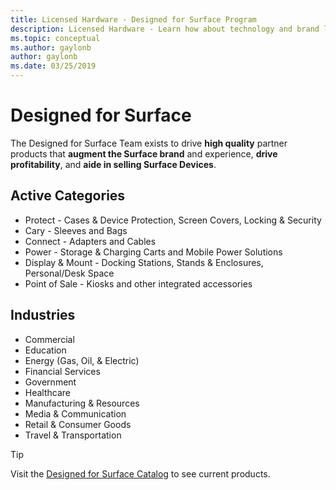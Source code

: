 ```yaml
---
title: Licensed Hardware - Designed for Surface Program
description: Licensed Hardware - Learn how about technology and brand licensing for Xbox and Surface devices.
ms.topic: conceptual
ms.author: gaylonb
author: gaylonb
ms.date: 03/25/2019
---
```


# Designed for Surface

The Designed for Surface Team exists to drive **high quality** partner products that **augment the Surface brand** and experience, **drive profitability**, and **aide in selling Surface Devices**.

## Active Categories
- Protect - Cases & Device Protection, Screen Covers, Locking & Security
- Cary - Sleeves and Bags
- Connect - Adapters and Cables
- Power - Storage & Charging Carts and Mobile Power Solutions
- Display & Mount - Docking Stations, Stands & Enclosures, Personal/Desk Space
- Point of Sale - Kiosks and other integrated accessories

## Industries

- Commercial
- Education
- Energy (Gas, Oil, & Electric)
- Financial Services
- Government
- Healthcare
- Manufacturing & Resources
- Media & Communication
- Retail & Consumer Goods
- Travel & Transportation

> [!TIP]
> Visit the [Designed for Surface Catalog](https://aka.ms/DFS) to see current products.
